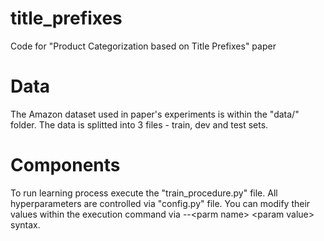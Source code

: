 # title_prefixes
Code for "Product Categorization based on Title Prefixes" paper


# Data

The Amazon dataset used in paper's experiments is within the "data/" folder. The data is splitted into 3 files - train, dev and test sets. 

# Components

To run learning process execute the "train_procedure.py" file. All hyperparameters are controlled via "config.py" file. You can modify their values within the execution command via --\<parm name\> \<param value\> syntax.
